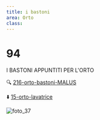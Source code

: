 ```yaml
---
title: i bastoni
area: Orto
class: 
---
```

# 94
I BASTONI APPUNTITI PER L'ORTO

🔍 [216-orto-bastoni-MALUS](216-orto-bastoni-MALUS.md)

⬇️ [15-orto-lavatrice](15-orto-lavatrice.md)

![foto_37](_assets/preview_color/foto_37.jpg)
